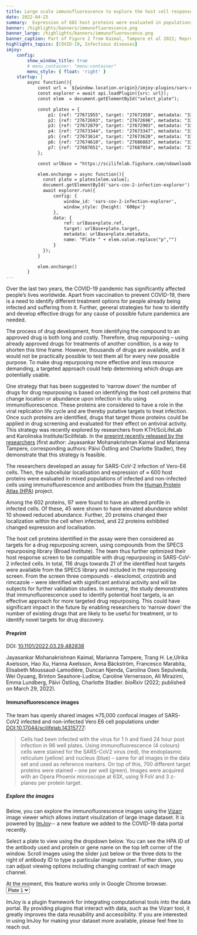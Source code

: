 ```yaml
---
title: Large scale immunofluorescence to explore the host cell response to SARS-CoV-2 infection
date: 2022-04-25
summary:  Expression of 602 host proteins were evaluated in populations of infected and non-infected cells using immunofluorescence. ≈75,000 images have been published as a resource for further studies.
banner: /highlights/banners/immunofluorescence.png
banner_large: /highlights/banners/immunofluorescence.png
banner_caption: Part of Figure 2 from Kaimal, Tampere et al 2022; Representative images of proteins with reduced or increased intensity during SARS-CoV-2 infection. # change later
highlights_topics: [COVID-19, Infectious diseases]
imjoy:
    config:
        show_window_title: true
        # menu_container: "menu-container"
        menu_style: { float: 'right' }
    startup: |
        async function(){
            const url = `${window.location.origin}/imjoy-plugins/sars-cov-2-infection-explorer.imjoy.html`;
            const explorer = await api.loadPlugin({src: url});
            const elem  = document.getElementById("select_plate");

            const plates = {
                p1: {ref: "27671955", target: "27671958", metadata: "33894767"},
                p2: {ref: "27672693", target: "27672696", metadata: "33894767"},
                p3: {ref: "27672879", target: "27672903", metadata: "33471329"},
                p4: {ref: "27673344", target: "27673347", metadata: "33471326"},
                p5: {ref: "27673614", target: "27673620", metadata: "33471323"},
                p6: {ref: "27674610", target: "27686883", metadata: "33471320"},
                p7: {ref: "27687051", target: "27687054", metadata: "33471317"}
            };

            const urlBase = "https://scilifelab.figshare.com/ndownloader/files/";

            elem.onchange = async function(){
              const plate = plates[elem.value];
              document.getElementById('sars-cov-2-infection-explorer').innerHTML = `<h4>Initializing ImJoy plugin...</h4>`;
              await explorer.run({
                  config: {
                      window_id: 'sars-cov-2-infection-explorer',
                      window_style: {height: '600px'}
                  },
                  data: {
                      ref: urlBase+plate.ref,
                      target: urlBase+plate.target,
                      metadata: urlBase+plate.metadata,
                      name: "Plate " + elem.value.replace("p","")
                  }
              });
            }

            elem.onchange()
        }
---
```


Over the last two years, the COVID-19 pandemic has significantly affected people’s lives worldwide. Apart from vaccination to prevent COVID-19, there is a need to identify different treatment options for people already being infected and suffering from it. Further, general strategies for how to identify and develop effective drugs for any cause of possible future pandemics are needed.

The process of drug development, from identifying the compound to an approved drug is both long and costly. Therefore, drug repurposing – using already approved drugs for treatments of another condition, is a way to shorten this time frame. However, thousands of drugs are available, and it would not be practically possible to test them all for every new possible purpose. To make drug repurposing more effective and less resource demanding, a targeted approach could help determining which drugs are potentially usable.

One strategy that has been suggested to ‘narrow down’ the number of drugs for drug repurposing is based on identifying the host cell proteins that change location or abundance upon infection in situ using immunofluorescence. These proteins are considered to have a role in the viral replication life cycle and are thereby putative targets to treat infection. Once such proteins are identified, drugs that target those proteins could be applied in drug screening and evaluated for their effect on antiviral activity. This strategy was recently explored by researchers from KTH/SciLifeLab and Karolinska Institute/Scilifelab. In the [preprint recently released by the researchers](https://doi.org/10.1101/2022.03.29.482838) (first author: Jayasankar Mohanakrishnan Kaimal and Marianna Tampere, corresponding authors: Päivi Östling and Charlotte Stadler), they demonstrate that this strategy is feasible.

The researchers developed an assay for SARS-CoV-2 infection of Vero-E6 cells. Then, the subcellular localisation and expression of ≈ 600 host proteins were evaluated in mixed populations of infected and non-infected cells using immunofluorescence and antibodies from the [Human Protein Atlas (HPA)](https://www.proteinatlas.org/) project.

Among the 602 proteins, 97 were found to have an altered profile in infected cells. Of these, 45 were shown to have elevated abundance whilst 10 showed reduced abundance. Further, 20 proteins changed their localization within the cell when infected, and 22 proteins exhibited changed expression and localisation.

The host cell proteins identified in the assay were then considered as targets for a drug repurposing screen, using compounds from the SPECS repurposing library (Broad Institute). The team thus further optimized their host response screen to be compatible with drug repurposing in SARS-CoV-2 infected cells. In total, 116 drugs towards 21 of the identified host targets were available from the SPECS library and included in the repurposing screen. From the screen three compounds - elesclomol, crizotinib and rimcazole – were identified with significant antiviral activity and will be subjects for further validation studies.
In summary, the study demonstrates that immunofluorescence used to identify potential host targets, is an effective approach for more targeted drug repurposing. This could have significant impact in the future by enabling researchers to ‘narrow down’ the number of existing drugs that are likely to be useful for treatment, or to identify novel targets for drug discovery.

#### Preprint

DOI: [10.1101/2022.03.29.482838](https://doi.org/10.1101/2022.03.29.482838)

Jayasankar Mohanakrishnan Kaimal, Marianna Tampere, Trang H. Le,Ulrika Axelsson, Hao Xu, Hanna Axelsson, Anna Bäckström, Francesco Marabita, Elisabeth Moussaud-Lamodière, Duncan Njenda, Carolina Oses Sepulveda, Wei Oyuang, Brinton Seashore-Ludlow, Caroline Vernersson, Ali Mirazimi, Emma Lundberg, Päivi Östling, Charlotte Stadler. *bioRxiv* (2022; published on March 29, 2022).

#### Immunofluorescence images

The team has openly shared images ≈75,000 confocal images of SARS-CoV2 infected and non-infected Vero E6 cell populations under [DOI:10.17044/scilifelab.14315777](https://doi.org/10.17044/scilifelab.14315777):

> Cells had been infected with the virus for 1 h and fixed 24 hour post infection in 96 well plates. Using immunofluorescence (4 colours) cells were stained for the SARS-CoV2 virus (red), the endoplasmic reticulum (yellow) and nucleus (blue) – same for all images in the data set and used as reference markers. On top of this, 700 different target proteins were stained – one per well (green). Images were acquired with an Opera Phoenix microscope at 63X, using 9 FoV and 3 z-planes per protein target.

##### Explore the images

Below, you can explore the immunofluorescence images using the [Vizarr](https://github.com/hms-dbmi/vizarr) image viewer which allows instant visulization of large image dataset. It is powered by [ImJoy](https://imjoy.io)-- a new feature we added to the COVID-19 data portal recently.

Select a plate to view using the dropdown below. You can see the HPA ID of the antibody used and protein or gene name on the top left corner of the window. Scroll images using the slider just below or the three dots to the right of antibody ID to type a particular image number. Further down, you can adjust viewing options including changing contrast of each image channel.
<div class="font-weight-light mb-3">
  At the moment, this feature works only in Google Chrome browser.
</div>

<div class="container">
  <div class="row">
    <div class="col-md-3">
      <select class="form-control" id="select_plate">
        <option value="p1">Plate 1</option>
        <option value="p2">Plate 2</option>
        <option value="p3">Plate 3</option>
        <option value="p4">Plate 4</option>
        <option value="p5">Plate 5</option>
        <option value="p6">Plate 6</option>
        <option value="p7">Plate 7</option>
      </select>
    </div>
  </div>
  <div class="row mt-3">
    <div class="col">
      <div id="sars-cov-2-infection-explorer"></div>
    </div>
  </div>
</div>

ImJoy is a plugin framework for integrating computational tools into the data portal. By providing plugins that interact with data, such as the Vizarr tool, it greatly improves the data reusability and accessibility. If you are interested in using ImJoy for making your dataset more available, please feel free to reach out.
